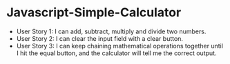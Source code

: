 # Javascript-Simple-Calculator
- User Story 1: I can add, subtract, multiply and divide two numbers.
- User Story 2: I can clear the input field with a clear button. 
- User Story 3: I can keep chaining mathematical operations together until I hit the equal button, and the calculator will tell me the correct output.

